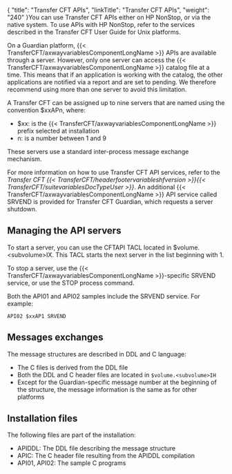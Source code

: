 {
    "title": "Transfer CFT APIs",
    "linkTitle": "Transfer CFT APIs",
    "weight": "240"
}You can use Transfer CFT APIs either on HP NonStop, or via the native system. To use APIs with HP NonStop, refer to the services described in the Transfer CFT User Guide for Unix platforms.

On a Guardian platform, {{< TransferCFT/axwayvariablesComponentLongName  >}} APIs are available through a server. However, only one server can access the {{< TransferCFT/axwayvariablesComponentLongName  >}} catalog file at a time. This means that if an application is working with the catalog, the other applications are notified via a report and are set to pending. We therefore recommend using more than one server to avoid this limitation.

A Transfer CFT can be assigned up to nine servers that are named using the convention $xxAPn, where:

- $xx: is the {{< TransferCFT/axwayvariablesComponentLongName  >}} prefix selected at installation
- n: is a number between 1 and 9

These servers use a standard inter-process message exchange mechanism.

For more information on how to use Transfer CFT API services, refer to the *Transfer CFT {{< TransferCFT/headerfootervariableshfversion  >}}{{< TransferCFT/suitevariablesDocTypeUser  >}}*. An additional {{< TransferCFT/axwayvariablesComponentLongName  >}} API service called SRVEND is provided for Transfer CFT Guardian, which requests a server shutdown.

Managing the API servers
------------------------

To start a server, you can use the CFTAPI TACL located in $volume.&lt;subvolume&gt;IX. This TACL starts the next server in the list beginning with 1.

To stop a server, use the {{< TransferCFT/axwayvariablesComponentLongName  >}}-specific SRVEND service, or use the STOP process command.

Both the API01 and API02 samples include the SRVEND service. For example:

```
API02 $xxAP1 SRVEND
```

Messages exchanges
------------------

The message structures are described in DDL and C language:

- The C files is derived from the DDL file
- Both the DDL and C header files are located in `$volume.<subvolume>IH`
- Except for the Guardian-specific message number at the beginning of the structure, the message information is the same as for other platforms

Installation files
------------------

The following files are part of the installation:

- APIDDL: The DDL file describing the message structure
- APIC: The C header file resulting from the APIDDL compilation
- API01, API02: The sample C programs
